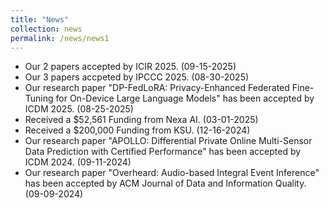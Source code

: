 ```yaml
---
title: "News"
collection: news
permalink: /news/news1
---
```


- Our 2 papers accepted by ICIR 2025. (09-15-2025)
- Our 3 papers accpeted by IPCCC 2025. (08-30-2025)
- Our research paper "DP-FedLoRA: Privacy-Enhanced Federated Fine-Tuning for On-Device Large Language Models" has been accepted by ICDM 2025. (08-25-2025)
- Received a $52,561 Funding from Nexa AI. (03-01-2025)
- Received a $200,000 Funding from KSU. (12-16-2024)
- Our research paper "APOLLO: Differential Private Online Multi-Sensor Data Prediction with Certified Performance" has been accepted by ICDM 2024. (09-11-2024)
- Our research paper "Overheard: Audio-based Integral Event Inference" has been accepted by ACM Journal of Data and Information Quality. (09-09-2024)
